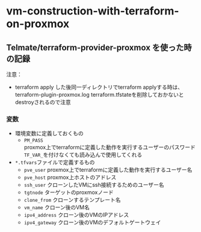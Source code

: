# vm-construction-with-terraform-on-proxmox
  
## Telmate/terraform-provider-proxmox を使った時の記録

注意：
- terraform apply した後同一ディレクトリでterraform applyする時は、terraform-plugin-proxmox.log  terraform.tfstateを削除しておかないとdestroyされるので注意

### 変数
- 環境変数に定義しておくもの
  - `PM_PASS`  
    proxmox上でterraformに定義した動作を実行するユーザーのパスワード  
    `TF_VAR_`を付けなくても読み込んで使用してくれる
- `*.tfvars`ファイルで定義するもの
  - `pve_user`  proxmox上でterraformに定義した動作を実行するユーザー名
  - `pve_host`  proxmox上ホストのアドレス
  - `ssh_user`  クローンしたVMにssh接続するためのユーザー名
  - `tgtnode`  ターゲットのproxmoxノード
  - `clone_from`  クローンするテンプレート名
  - `vm_name`  クローン後のVM名
  - `ipv4_address`  クローン後のVMのIPアドレス
  - `ipv4_gateway`  クローン後のVMのデフォルトゲートウェイ
